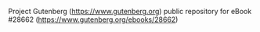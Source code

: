 Project Gutenberg (https://www.gutenberg.org) public repository for eBook #28662 (https://www.gutenberg.org/ebooks/28662)
